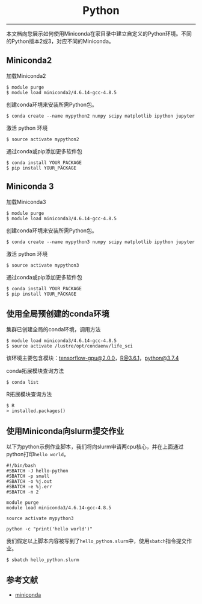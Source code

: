 # <center>Python</center>
------------
本文档向您展示如何使用Miniconda在家目录中建立自定义的Python环境。不同的Python版本2或3，对应不同的Miniconda。

## Miniconda2
加载Miniconda2

```
$ module purge
$ module load miniconda2/4.6.14-gcc-4.8.5
```
创建conda环境来安装所需Python包。
```
$ conda create --name mypython2 numpy scipy matplotlib ipython jupyter
```
激活 python 环境
```
$ source activate mypython2
```
通过conda或pip添加更多软件包

```
$ conda install YOUR_PACKAGE
$ pip install YOUR_PACKAGE
```

## Miniconda 3
加载Miniconda3
```
$ module purge
$ module load miniconda3/4.6.14-gcc-4.8.5
```
创建conda环境来安装所需Python包。
```
$ conda create --name mypython3 numpy scipy matplotlib ipython jupyter
```
激活 python 环境
```
$ source activate mypython3
```
通过conda或pip添加更多软件包
```
$ conda install YOUR_PACKAGE
$ pip install YOUR_PACKAGE
```

## 使用全局预创建的conda环境

集群已创建全局的conda环境，调用方法

```
$ module load miniconda3/4.6.14-gcc-4.8.5 
$ source activate /lustre/opt/condaenv/life_sci
```

该环境主要包含模块：tensorflow-gpu@2.0.0，R@3.6.1，python@3.7.4 

conda拓展模块查询方法
```
$ conda list
```

R拓展模块查询方法
```
$ R
> installed.packages()
```

## 使用Miniconda向slurm提交作业

以下为python示例作业脚本，我们将向slurm申请两cpu核心，并在上面通过python打印`hello world`。

```
#!/bin/bash
#SBATCH -J hello-python
#SBATCH -p small
#SBATCH -o %j.out
#SBATCH -e %j.err
#SBATCH -n 2

module purge
module load miniconda3/4.6.14-gcc-4.8.5

source activate mypython3

python -c "print('hello world')"
```

我们假定以上脚本内容被写到了`hello_python.slurm`中，使用`sbatch`指令提交作业。

```
$ sbatch hello_python.slurm
```



## 参考文献

- [miniconda](https://docs.conda.io/en/latest/miniconda.html)
